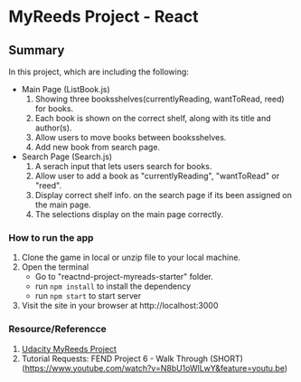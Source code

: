 # MyReeds Project - React

## Summary
In this project, which are including the following:
- Main Page (ListBook.js)
  1. Showing three booksshelves(currentlyReading, wantToRead, reed) for books.
  2. Each book is shown on the correct shelf, along with its title and author(s).
  3. Allow users to move books between booksshelves.
  4. Add new book from search page.
- Search Page (Search.js)
  1. A serach input that lets users search for books.
  2. Allow user to add a book as "currentlyReading", "wantToRead" or "reed".
  3. Display correct shelf info. on the search page if its been assigned on the main page.
  4. The selections display on the main page correctly.


### How to run the app
1. Clone the game in local or unzip file to your local machine.
2. Open the terminal
   - Go to "reactnd-project-myreads-starter" folder.
   - run `npm install` to install the dependency
   - run `npm start` to start server
4. Visit the site in your browser at http://localhost:3000

### Resource/Referencce
1. [Udacity MyReeds Project](https://www.diigo.com/outliner/fkkvtl/Udacity-MyReads%3A-My-Reads%3A-Book-Tracking-App-Project-(project-%236)?key=4sfz2eik4g)
2. Tutorial Requests: FEND Project 6 - Walk Through (SHORT) (https://www.youtube.com/watch?v=N8bU1oWlLwY&feature=youtu.be)
